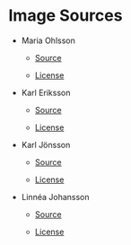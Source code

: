 # Image Sources

- Maria Ohlsson

    - [Source](https://www.pexels.com/photo/woman-wearing-gray-notch-lapel-suit-jacket-2381069/)

    - [License](https://www.pexels.com/license/)

- Karl Eriksson

    - [Source](https://www.pexels.com/photo/shallow-focus-photography-of-man-in-beige-shirt-1157455/)

    - [License](https://www.pexels.com/license/)

- Karl Jönsson

    - [Source](https://www.pexels.com/sv-se/foto/man-person-ansikte-staende-2379004/)

    - [License](https://www.pexels.com/license/)

- Linnéa Johansson

    - [Source](https://www.pexels.com/sv-se/foto/person-kvinna-ansikte-staende-1181686/)

    - [License](https://www.pexels.com/license/)


